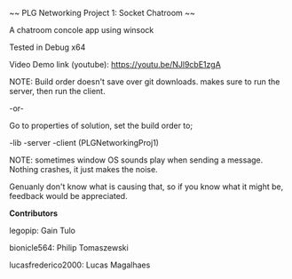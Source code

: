 ~~ PLG Networking Project 1: Socket Chatroom ~~

A chatroom concole app using winsock

Tested in Debug x64

Video Demo link (youtube): https://youtu.be/NJl9cbE1zgA


NOTE:
Build order doesn't save over git downloads. makes sure to run the server, then run the client.

-or-

Go to properties of solution, set the build order to;

-lib
-server
-client (PLGNetworkingProj1)

NOTE: 
sometimes window OS sounds play when sending a message. Nothing crashes, it just makes the noise.

Genuanly don't know what is causing that, so if you know what it might be, feedback would be appreciated.


**Contributors**

legopip:            Gain Tulo

bionicle564:        Philip Tomaszewski

lucasfrederico2000: Lucas Magalhaes


